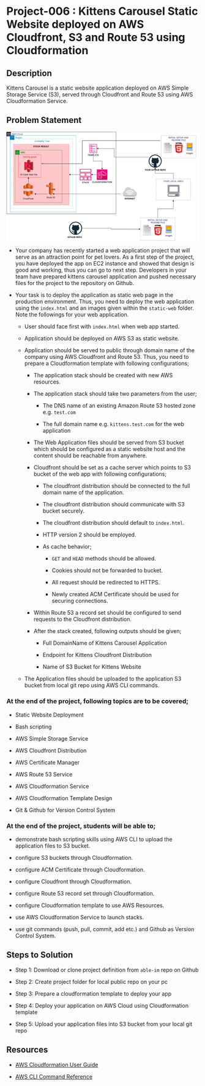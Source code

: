 # Project-006 : Kittens Carousel Static Website deployed on AWS Cloudfront, S3 and Route 53 using Cloudformation

## Description

Kittens Carousel is a static website application deployed on AWS Simple Storage Service (S3), served through Cloudfront and Route 53 using AWS Cloudformation Service.

## Problem Statement

![Project_006](Project_006.png)

- Your company has recently started a web application project that will serve as an attraction point for pet lovers. As a first step of the project, you have deployed the app on EC2 instance and showed that design is good and working, thus you can go to next step. Developers in your team have prepared kittens carousel application and pushed necessary files for the project to the repository on Github.

- Your task is to deploy the application as static web page in the production environment. Thus, you need to deploy the web application using the `index.html` and an images given within the `static-web` folder. Note the followings for your web application.
  
  - User should face first with `index.html` when web app started.

  - Application should be deployed on AWS S3 as static website.

  - Application should be served to public through domain name of the company using AWS Cloudfront and Route 53. Thus, you need to prepare a Cloudformation template with following configurations;

    - The application stack should be created with new AWS resources.

    - The application stack should take two parameters from the user;

      - The DNS name of an existing Amazon Route 53 hosted zone e.g. `test.com`

      - The full domain name e.g. `kittens.test.com` for the web application

    - The Web Application files should be served from S3 bucket which should be configured as a static website host and the content should be reachable from anywhere.

    - Cloudfront should be set as a cache server which points to S3 bucket of the web app with following configurations;

      - The cloudfront distribution should be connected to the full domain name of the application.

      - The cloudfront distribution should communicate with S3 bucket securely.

      - The cloudfront distribution should default to `index.html`.

      - HTTP version 2 should be employed.

      - As cache behavior;

        - `GET` and `HEAD` methods should be allowed.

        - Cookies should not be forwarded to bucket.

        - All request should be redirected to HTTPS.

        - Newly created ACM Certificate should be used for securing connections.

    - Within Route 53 a record set should be configured to send requests to the Cloudfront distribution.  

    - After the stack created, following outputs should be given;

      - Full DomainName of Kittens Carousel Application

      - Endpoint for Kittens Cloudfront Distribution

      - Name of S3 Bucket for Kittens Website

  - The Application files should be uploaded to the application S3 bucket from local git repo using AWS CLI commands.

### At the end of the project, following topics are to be covered;

- Static Website Deployment

- Bash scripting

- AWS Simple Storage Service

- AWS Cloudfront Distribution

- AWS Certificate Manager

- AWS Route 53 Service

- AWS Cloudformation Service

- AWS Cloudformation Template Design

- Git & Github for Version Control System

### At the end of the project, students will be able to;

- demonstrate bash scripting skills using AWS CLI to upload the application files to S3 bucket.

- configure S3 buckets through Cloudformation.

- configure ACM Certificate through Cloudformation.

- configure Cloudfront through Cloudformation.

- configure Route 53 record set through Cloudformation.

- configure Cloudformation template to use AWS Resources.

- use AWS Cloudformation Service to launch stacks.

- use git commands (push, pull, commit, add etc.) and Github as Version Control System.

## Steps to Solution
  
- Step 1: Download or clone project definition from `able-im` repo on Github

- Step 2: Create project folder for local public repo on your pc

- Step 3: Prepare a cloudformation template to deploy your app

- Step 4: Deploy your application on AWS Cloud using Cloudformation template

- Step 5: Upload your application files into S3 bucket from your local git repo


## Resources

- [AWS Cloudformation User Guide](https://docs.aws.amazon.com/AWSCloudFormation/latest/UserGuide/Welcome.html)

- [AWS CLI Command Reference](https://docs.aws.amazon.com/cli/latest/index.html)
